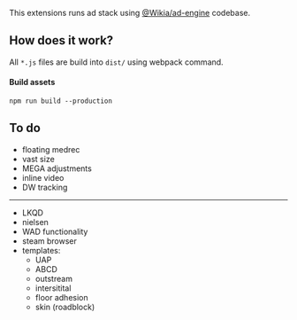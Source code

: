This extensions runs ad stack using [@Wikia/ad-engine](https://github.com/Wikia/ad-engine) codebase.

## How does it work?

All `*.js` files are build into `dist/` using webpack command.

#### Build assets

`npm run build --production`

## To do

- floating medrec
- vast size
- MEGA adjustments
- inline video
- DW tracking

-----

- LKQD
- nielsen
- WAD functionality
- steam browser
- templates:
  - UAP
  - ABCD
  - outstream
  - intersitital
  - floor adhesion
  - skin (roadblock)
